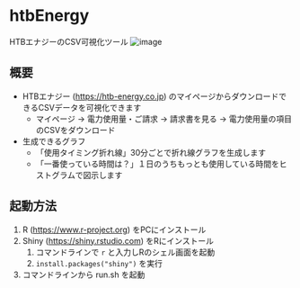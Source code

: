 htbEnergy
===
HTBエナジーのCSV可視化ツール
![image](https://user-images.githubusercontent.com/14069896/50462141-a05af180-09c6-11e9-8864-211b7ce65921.png)

## 概要
- HTBエナジー (https://htb-energy.co.jp) のマイページからダウンロードできるCSVデータを可視化できます
    - マイページ -> 電力使用量・ご請求 -> 請求書を見る -> 電力使用量の項目のCSVをダウンロード
- 生成できるグラフ
    - 「使用タイミング折れ線」30分ごとで折れ線グラフを生成します
    - 「一番使っている時間は？」１日のうちもっとも使用している時間をヒストグラムで図示します

## 起動方法
1. R (https://www.r-project.org) をPCにインストール
2. Shiny (https://shiny.rstudio.com) をRにインストール
    1. コマンドラインで `r` と入力しRのシェル画面を起動
    2. `install.packages("shiny")` を実行
3. コマンドラインから run.sh を起動

